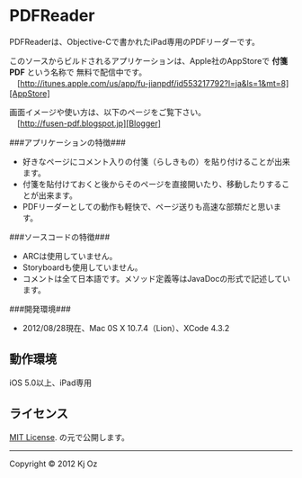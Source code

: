PDFReader
======================
PDFReaderは、Objective-Cで書かれたiPad専用のPDFリーダーです。  

このソースからビルドされるアプリケーションは、Apple社のAppStoreで **付箋PDF** という名称で
無料で配信中です。  
　[http://itunes.apple.com/us/app/fu-jianpdf/id553217792?l=ja&ls=1&mt=8][AppStore] 

画面イメージや使い方は、以下のページをご覧下さい。  
　[http://fusen-pdf.blogspot.jp][Blogger]  

###アプリケーションの特徴###

* 好きなページにコメント入りの付箋（らしきもの）を貼り付けることが出来ます。
* 付箋を貼付けておくと後からそのページを直接開いたり、移動したりすることが出来ます。
* PDFリーダーとしての動作も軽快で、ページ送りも高速な部類だと思います。

###ソースコードの特徴###

* ARCは使用していません。
* Storyboardも使用していません。
* コメントは全て日本語です。メソッド定義等はJavaDocの形式で記述しています。

###開発環境###

* 2012/08/28現在、Mac 0S X 10.7.4（Lion）、XCode 4.3.2


動作環境
-----
iOS 5.0以上、iPad専用

ライセンス
-----
 [MIT License][mit]. の元で公開します。  

-----
Copyright &copy; 2012 Kj Oz  

[AppStore]: http://itunes.apple.com/us/app/fu-jianpdf/id553217792?l=ja&ls=1&mt=8
[Blogger]: http://fusen-pdf.blogspot.jp
[MIT]: http://www.opensource.org/licenses/mit-license.php